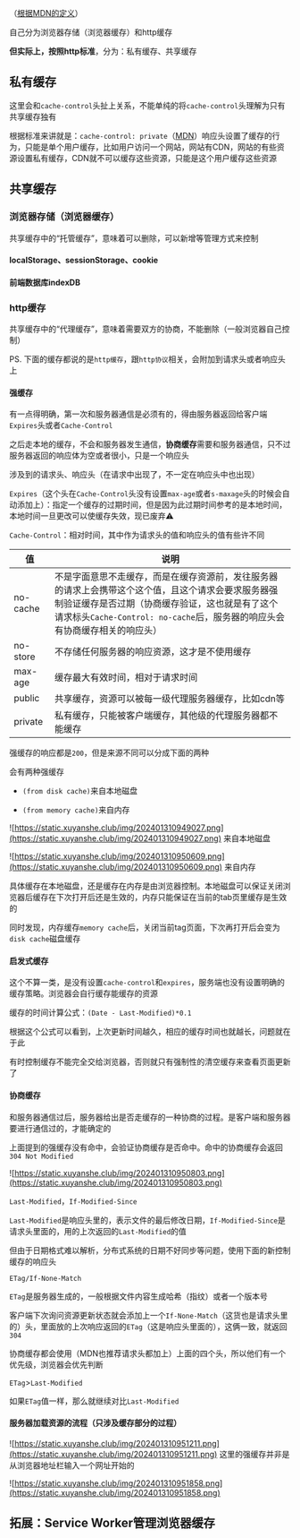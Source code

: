 （[根据MDN的定义](https://developer.mozilla.org/zh-CN/docs/Web/HTTP/Caching#%E6%A6%82%E8%A7%88)）

自己分为浏览器存储（浏览器缓存）和http缓存

**但实际上，按照http标准**，分为：私有缓存、共享缓存



## 私有缓存

这里会和`cache-control`头扯上关系，不能单纯的将`cache-control`头理解为只有共享缓存独有

根据标准来讲就是：`cache-control: private`（[MDN](https://developer.mozilla.org/zh-CN/docs/Web/HTTP/Headers/Cache-Control#%E6%8C%87%E4%BB%A4)）响应头设置了缓存的行为，只能是单个用户缓存，比如用户访问一个网站，网站有CDN，网站的有些资源设置私有缓存，CDN就不可以缓存这些资源，只能是这个用户缓存这些资源



## 共享缓存

### 浏览器存储（浏览器缓存）

共享缓存中的“托管缓存”，意味着可以删除，可以新增等管理方式来控制

#### localStorage、sessionStorage、cookie



#### 前端数据库indexDB



### http缓存

共享缓存中的“代理缓存”，意味着需要双方的协商，不能删除（一般浏览器自己控制）

PS. 下面的缓存都说的是`http缓存`，跟`http协议`相关，会附加到请求头或者响应头上



#### 强缓存

有一点得明确，第一次和服务器通信是必须有的，得由服务器返回给客户端`Expires`头或者`Cache-Control`

之后走本地的缓存，不会和服务器发生通信，**协商缓存**需要和服务器通信，只不过服务器返回的响应体为空或者很小，只是一个响应头

涉及到的请求头、响应头（在请求中出现了，不一定在响应头中也出现）

`Expires`（这个头在`Cache-Control`头没有设置`max-age`或者`s-maxage`头的时候会自动添加上）：指定一个缓存的过期时间，但是因为此过期时间参考的是本地时间，本地时间一旦更改可以使缓存失效，现已废弃⚠️

`Cache-Control`：相对时间，其中作为请求头的值和响应头的值有些许不同

|值|说明|
|-|-|
|no-cache|不是字面意思不走缓存，而是在缓存资源前，发往服务器的请求上会携带这个这个值，且这个请求会要求服务器强制验证缓存是否过期（协商缓存验证，这也就是有了这个请求标头`Cache-Control: no-cache`后，服务器的响应头会有协商缓存相关的响应头）|
|no-store|不存储任何服务器的响应资源，这才是不使用缓存|
|max-age|缓存最大有效时间，相对于请求时间|
|public|共享缓存，资源可以被每一级代理服务器缓存，比如cdn等|
|private|私有缓存，只能被客户端缓存，其他级的代理服务器都不能缓存|

强缓存的响应都是`200`，但是来源不同可以分成下面的两种

会有两种强缓存

- `(from disk cache)`来自本地磁盘

- `(from memory cache)`来自内存

![https://static.xuyanshe.club/img/202401310949027.png](https://static.xuyanshe.club/img/202401310949027.png)
来自本地磁盘

![https://static.xuyanshe.club/img/202401310950609.png](https://static.xuyanshe.club/img/202401310950609.png)
来自内存

具体缓存在本地磁盘，还是缓存在内存是由浏览器控制。本地磁盘可以保证关闭浏览器后缓存在下次打开后还是生效的，内存只能保证在当前的tab页里缓存是生效的

同时发现，内存缓存`memory cache`后，关闭当前tag页面，下次再打开后会变为`disk cache`磁盘缓存



#### 启发式缓存

这个不算一类，是没有设置`cache-control`和`expires`，服务端也没有设置明确的缓存策略。浏览器会自行缓存能缓存的资源

缓存的时间计算公式：`(Date - Last-Modified)*0.1`

根据这个公式可以看到，上次更新时间越久，相应的缓存时间也就越长，问题就在于此

有时控制缓存不能完全交给浏览器，否则就只有强制性的清空缓存来查看页面更新了



#### 协商缓存

和服务器通信过后，服务器给出是否走缓存的一种协商的过程。是客户端和服务器要进行通信过的，才能确定的

上面提到的强缓存没有命中，会验证协商缓存是否命中。命中的协商缓存会返回`304 Not Modified`

![https://static.xuyanshe.club/img/202401310950803.png](https://static.xuyanshe.club/img/202401310950803.png)

`Last-Modified`，`If-Modified-Since`

`Last-Modified`是响应头里的，表示文件的最后修改日期，`If-Modified-Since`是请求头里面的，用的上次返回的`Last-Modified`的值

但由于日期格式难以解析，分布式系统的日期不好同步等问题，使用下面的新控制缓存的响应头

`ETag/If-None-Match`

`ETag`是服务器生成的，一般根据文件内容生成哈希（指纹）或者一个版本号

客户端下次询问资源更新状态就会添加上一个`If-None-Match`（这货也是请求头里的）头，里面放的上次响应返回的`ETag`（这是响应头里面的），这俩一致，就返回`304`

协商缓存都会使用（MDN也推荐请求头都加上）上面的四个头，所以他们有一个优先级，浏览器会优先判断

`ETag`>`Last-Modified`

如果`ETag`值一样，那么就继续对比`Last-Modified`



#### 服务器加载资源的流程（只涉及缓存部分的过程）

![https://static.xuyanshe.club/img/202401310951211.png](https://static.xuyanshe.club/img/202401310951211.png)
这里的强缓存并非是从浏览器地址栏输入一个网址开始的

![https://static.xuyanshe.club/img/202401310951858.png](https://static.xuyanshe.club/img/202401310951858.png)





## 拓展：Service Worker管理浏览器缓存



